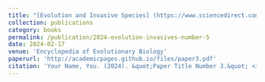 ```yaml
---
title: "[Evolution and Invasive Species] (https://www.sciencedirect.com/science/article/abs/pii/B9780128000496003036?via%3Dihub)"
collection: publications
category: books
permalink: /publication/2024-evolution-invasives-number-5
date: 2024-02-17
venue: 'Encyclopedia of Evolutionary Biology'
paperurl: 'http://academicpages.github.io/files/paper3.pdf'
citation: 'Your Name, You. (2024). &quot;Paper Title Number 3.&quot; <i>GitHub Journal of Bugs</i>. 1(3).'
---
```

